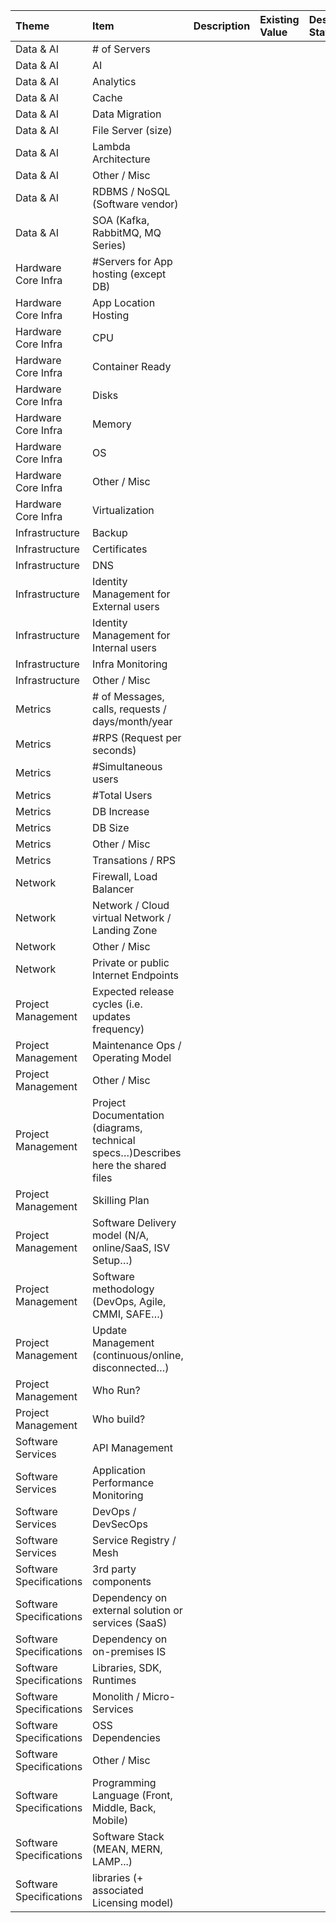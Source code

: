 | Theme                   | Item                                                                              | Description   | Existing Value   | Desired State   |
|:------------------------|:----------------------------------------------------------------------------------|:--------------|:-----------------|:----------------|
| Data & AI               | # of Servers                                                                      |               |                  |                 |
| Data & AI               | AI                                                                                |               |                  |                 |
| Data & AI               | Analytics                                                                         |               |                  |                 |
| Data & AI               | Cache                                                                             |               |                  |                 |
| Data & AI               | Data Migration                                                                    |               |                  |                 |
| Data & AI               | File Server (size)                                                                |               |                  |                 |
| Data & AI               | Lambda Architecture                                                               |               |                  |                 |
| Data & AI               | Other / Misc                                                                      |               |                  |                 |
| Data & AI               | RDBMS / NoSQL (Software vendor)                                                   |               |                  |                 |
| Data & AI               | SOA (Kafka, RabbitMQ, MQ Series)                                                  |               |                  |                 |
| Hardware Core Infra     | #Servers for App hosting (except DB)                                              |               |                  |                 |
| Hardware Core Infra     | App Location Hosting                                                              |               |                  |                 |
| Hardware Core Infra     | CPU                                                                               |               |                  |                 |
| Hardware Core Infra     | Container Ready                                                                   |               |                  |                 |
| Hardware Core Infra     | Disks                                                                             |               |                  |                 |
| Hardware Core Infra     | Memory                                                                            |               |                  |                 |
| Hardware Core Infra     | OS                                                                                |               |                  |                 |
| Hardware Core Infra     | Other / Misc                                                                      |               |                  |                 |
| Hardware Core Infra     | Virtualization                                                                    |               |                  |                 |
| Infrastructure          | Backup                                                                            |               |                  |                 |
| Infrastructure          | Certificates                                                                      |               |                  |                 |
| Infrastructure          | DNS                                                                               |               |                  |                 |
| Infrastructure          | Identity Management for External users                                            |               |                  |                 |
| Infrastructure          | Identity Management for Internal users                                            |               |                  |                 |
| Infrastructure          | Infra Monitoring                                                                  |               |                  |                 |
| Infrastructure          | Other / Misc                                                                      |               |                  |                 |
| Metrics                 | # of Messages, calls, requests / days/month/year                                  |               |                  |                 |
| Metrics                 | #RPS (Request per seconds)                                                        |               |                  |                 |
| Metrics                 | #Simultaneous users                                                               |               |                  |                 |
| Metrics                 | #Total Users                                                                      |               |                  |                 |
| Metrics                 | DB Increase                                                                       |               |                  |                 |
| Metrics                 | DB Size                                                                           |               |                  |                 |
| Metrics                 | Other / Misc                                                                      |               |                  |                 |
| Metrics                 | Transations / RPS                                                                 |               |                  |                 |
| Network                 | Firewall, Load Balancer                                                           |               |                  |                 |
| Network                 | Network / Cloud virtual Network / Landing Zone                                    |               |                  |                 |
| Network                 | Other / Misc                                                                      |               |                  |                 |
| Network                 | Private or public Internet Endpoints                                              |               |                  |                 |
| Project Management      | Expected release cycles (i.e. updates frequency)                                  |               |                  |                 |
| Project Management      | Maintenance Ops / Operating Model                                                 |               |                  |                 |
| Project Management      | Other / Misc                                                                      |               |                  |                 |
| Project Management      | Project Documentation (diagrams, technical specs…)Describes here the shared files |               |                  |                 |
| Project Management      | Skilling Plan                                                                     |               |                  |                 |
| Project Management      | Software Delivery model (N/A, online/SaaS, ISV Setup…)                            |               |                  |                 |
| Project Management      | Software methodology (DevOps, Agile, CMMI, SAFE…)                                 |               |                  |                 |
| Project Management      | Update Management (continuous/online, disconnected…)                              |               |                  |                 |
| Project Management      | Who Run?                                                                          |               |                  |                 |
| Project Management      | Who build?                                                                        |               |                  |                 |
| Software Services       | API Management                                                                    |               |                  |                 |
| Software Services       | Application Performance Monitoring                                                |               |                  |                 |
| Software Services       | DevOps / DevSecOps                                                                |               |                  |                 |
| Software Services       | Service Registry / Mesh                                                           |               |                  |                 |
| Software Specifications | 3rd party components                                                              |               |                  |                 |
| Software Specifications | Dependency on external solution or services (SaaS)                                |               |                  |                 |
| Software Specifications | Dependency on on-premises IS                                                      |               |                  |                 |
| Software Specifications | Libraries, SDK, Runtimes                                                          |               |                  |                 |
| Software Specifications | Monolith / Micro-Services                                                         |               |                  |                 |
| Software Specifications | OSS Dependencies                                                                  |               |                  |                 |
| Software Specifications | Other / Misc                                                                      |               |                  |                 |
| Software Specifications | Programming Language (Front, Middle, Back, Mobile)                                |               |                  |                 |
| Software Specifications | Software Stack (MEAN, MERN, LAMP...)                                              |               |                  |                 |
| Software Specifications | libraries (+ associated Licensing model)                                          |               |                  |                 |
